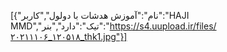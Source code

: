 [{"نام":"آموزش هدشات با دولول","کاربر":"HAJI MMD","تیک":"دارد","بنر":"https://s4.uupload.ir/files/۲۰۲۱۱۱۰۶_۱۲۰۵۱۸_thk1.jpg"}]
